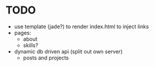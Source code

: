 # TODO

* use template (jade?) to render index.html to inject links
* pages:
  * about
  * skills?
* dynamic db driven api (split out own server)
  * posts and projects
